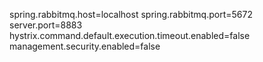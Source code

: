 
spring.rabbitmq.host=localhost
spring.rabbitmq.port=5672
server.port=8883
hystrix.command.default.execution.timeout.enabled=false 
management.security.enabled=false
